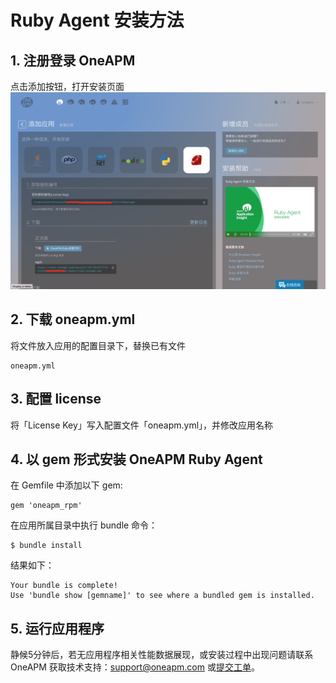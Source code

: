 # Ruby Agent 安装方法
## 1. 注册登录 OneAPM
点击添加按钮，打开安装页面<br>
 ![](/images/rb1.png)



## 2. 下载 oneapm.yml
将文件放入应用的配置目录下，替换已有文件

``` stylus
oneapm.yml
```
## 3. 配置 license
将「License Key」写入配置文件「oneapm.yml」，并修改应用名称
## 4. 以 gem 形式安装 OneAPM Ruby Agent
在 Gemfile 中添加以下 gem:

``` stylus
gem 'oneapm_rpm'
```
在应用所属目录中执行 bundle 命令：

``` stylus
$ bundle install
```
结果如下：

``` stylus
Your bundle is complete!
Use 'bundle show [gemname]' to see where a bundled gem is installed.
```
## 5. 运行应用程序
静候5分钟后，若无应用程序相关性能数据展现，或安装过程中出现问题请联系 OneAPM 获取技术支持：support@oneapm.com 或[提交工单][2]。


 
  [2]: https://oneapm.kf5.com/request/new/